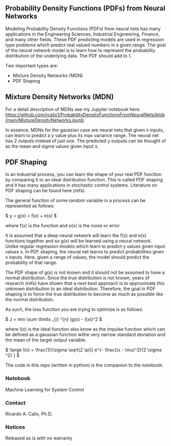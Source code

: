 ## Probability Density Functions (PDFs) from Neural Networks

Modeling Probability Density Functions (PDFs) from neural nets has many applications in the Engineering Sciences, Industrial Engineering, Finance, and many other fields. These PDF predicting models are used in regression type problems which predict real valued numbers in a given range. The goal of the neural network model is to learn how to represent the probability distribution of the underlying data. The PDF should add to 1. 

Two important types are: 

* Mixture Density Networks (MDN)
* PDF Shaping

##  Mixture Density Networks (MDN)

For a detail description of MDNs see my Jupyter notebook here: https://github.com/rcalix1/ProbabilityDensityFunctionsFromNeuralNets/blob/main/MixtureDensityNetworks.ipynb

In essence, MDNs for the gaussian case are neural nets that given x inputs, can learn to predict a y value plus its max variance range. The neural net has 2 outputs instead of just one. The predicted y outputs can be thought of as the mean and sigma values given input x. 

## PDF Shaping

In an industrial process, you can learn the shape of your real PDF function by comparing it to an ideal distribution function. This is called PDF shaping and it has many applications in stochastic control systems. Literature on PDF shaping can be found here (refs).

The general function of some random variable in a process can be represented as follows:

$ y = g(x) = f(x) + e(x) $

where  f(x) is the function and e(x) is the noise or error. 

It is assumed that a deep neural network will learn the f(x) and e(x) functions together and so g(x) will be learned using a neural network. Unlike regular regression models which learn to predict y values given input values x. In PDF shaping, the neural net learns to predict probabilities given x inputs. Here, given a range of values, the model should predict the probability of that range. 

The PDF shape of g(x) is not known and it should not be assumed to have a normal distribution. Since the true distribution is not known, years of research (refs) have shown that a next best approach is to approximate this unknown distribution to an ideal distribution. Therefore, the goal in PDF shaping is to force the true distribution to become as much as possible like the normal distribution. 

As such, the loss function you are trying to optimize is as follows:

$   J = min \sum \limits _{i} ^{n} (g(x) - I(x))^2 $

where I(x) is the ideal function also know as the impulse function which can be defined as a gaussian function withe very narrow standard deviation and the mean of the target output variable. 

$ \large  I(x) =  \frac{1}{\sigma \sqrt{2 \pi}} e^{- \frac{(x - \mu)^2}{2 \sigma ^2} }  $

The code in this repo (written in python) is the companion to the notebook:

### Notebook

Machine Learning for System Control


### Contact
Ricardo A. Calix, Ph.D.

### Notices
Released as is with no warranty

